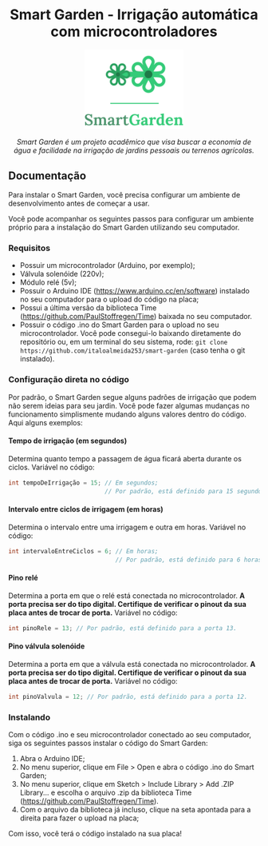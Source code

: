 <h1 align="center">Smart Garden - Irrigação automática com microcontroladores</h1>
<p align="center">
    <img width="200" src="https://raw.githubusercontent.com/italoalmeida253/smart-garden/444e2336163b2c50cd3f8ade50eaff07f97f373c/smart-garden-logo.svg" alt="Logo do Smart Garden"/>
</p>

<p align="center"><em>Smart Garden é um projeto acadêmico que visa buscar a economia de água e facilidade na irrigação de jardins pessoais ou terrenos agrícolas.</em></p>

## Documentação
Para instalar o Smart Garden, você precisa configurar um ambiente de desenvolvimento antes de começar a usar.

Você pode acompanhar os seguintes passos para configurar um ambiente próprio para a instalação do Smart Garden utilizando seu computador.

### Requisitos
- Possuir um microcontrolador (Arduino, por exemplo);
- Válvula solenóide (220v);
- Módulo relé (5v);
- Possuir o Arduino IDE (https://www.arduino.cc/en/software) instalado no seu computador para o upload do código na placa;
- Possui a última versão da biblioteca Time (https://github.com/PaulStoffregen/Time) baixada no seu computador.
- Possuir o código .ino do Smart Garden para o upload no seu microcontrolador. Você pode consegui-lo baixando diretamente do repositório ou, em um terminal do seu sistema, rode: ```git clone https://github.com/italoalmeida253/smart-garden``` (caso tenha o git instalado).

### Configuração direta no código
Por padrão, o Smart Garden segue alguns padrões de irrigação que podem não serem ideias para seu jardin. Você pode fazer algumas mudanças no funcionamento simplismente mudando alguns valores dentro do código. Aqui alguns exemplos:

#### Tempo de irrigação (em segundos)
Determina quanto tempo a passagem de água ficará aberta durante os ciclos.
Variável no código:
```c++
int tempoDeIrrigação = 15; // Em segundos; 
                           // Por padrão, está definido para 15 segundos.
```

#### Intervalo entre ciclos de irrigagem (em horas)
Determina o intervalo entre uma irrigagem e outra em horas.
Variável no código:
```c++
int intervaloEntreCiclos = 6; // Em horas; 
                              // Por padrão, está definido para 6 horas.
```

#### Pino relé
Determina a porta em que o relé está conectada no microcontrolador.
**A porta precisa ser do tipo digital. Certifique de verificar o pinout da sua placa antes de trocar de porta.**
Variável no código:
```c++
int pinoRele = 13; // Por padrão, está definido para a porta 13.
```

#### Pino válvula solenóide
Determina a porta em que a válvula está conectada no microcontrolador.
**A porta precisa ser do tipo digital. Certifique de verificar o pinout da sua placa antes de trocar de porta.**
Variável no código:
```c++
int pinoValvula = 12; // Por padrão, está definido para a porta 12.
```

### Instalando
Com o código .ino e seu microcontrolador conectado ao seu computador, siga os seguintes passos instalar o código do Smart Garden:

1. Abra o Arduino IDE;
2. No menu superior, clique em File > Open e abra o código .ino do Smart Garden;
3. No menu superior, clique em Sketch > Include Library > Add .ZIP Library... e escolha o arquivo .zip da biblioteca Time (https://github.com/PaulStoffregen/Time).
4. Com o arquivo da biblioteca já incluso, clique na seta apontada para a direita para fazer o upload na placa;

Com isso, você terá o código instalado na sua placa!
